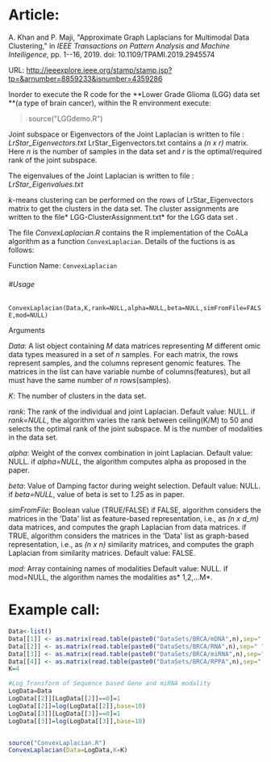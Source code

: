 # Article:
A. Khan and P. Maji, "Approximate Graph Laplacians for Multimodal Data Clustering," in *IEEE Transactions on Pattern Analysis and Machine Intelligence*, pp. 1--16, 2019.
doi: 10.1109/TPAMI.2019.2945574

URL: http://ieeexplore.ieee.org/stamp/stamp.jsp?tp=&arnumber=8859233&isnumber=4359286


Inorder to execute the R code for the **Lower Grade Glioma (LGG) data set **(a type of brain cancer),  within the R environment execute:
>source("LGGdemo.R")



Joint subspace or Eigenvectors of the Joint Laplacian  is written to file : *LrStar_Eigenvectors.txt*
LrStar_Eigenvectors.txt contains a *(n x r)* matrix.
Here *n* is the number of samples in the data set and *r* is the optimal/required rank of the joint subspace.

The eigenvalues of the Joint Laplacian is written to file : *LrStar_Eigenvalues.txt*

*k*-means clustering can be performed on the rows of LrStar_Eigenvectors matrix to get the clusters in the data set. The cluster assignments are written to the file* LGG-ClusterAssignment.txt* for the LGG data set	.

The file *ConvexLaplacian.R* contains the R implementation of the CoALa algorithm as a function `ConvexLaplacian`. 
Details of the fuctions is as follows:

Function Name: `ConvexLaplacian`

###### #Usage 
`ConvexLaplacian(Data,K,rank=NULL,alpha=NULL,beta=NULL,simFromFile=FALSE,mod=NULL)`


Arguments

*Data*:  A list object containing *M* data matrices representing *M* different omic data types measured in a set of *n* samples. 
For each matrix, the rows represent samples, and the columns represent genomic features.
The matrices in the list can have variable numbe of columns(features), but all must have the same number of *n* rows(samples).

*K*: The number of clusters in the data set.

*rank*: The rank of the individual and joint Laplacian. 
Default value: NULL.
if *rank=NULL*, the algorithm varies the rank between ceiling(K/M) to 50 and selects the optimal rank of the joint subspace.
M is the number of modalities in the data set.

*alpha*: Weight of the convex combination in joint Laplacian.
Default value: NULL.
if *alpha=NULL*, the algorithm computes alpha as proposed in the paper.

*beta*: Value of Damping factor during weight selection.
Default value: NULL.
if *beta=NULL*, value of beta is set to *1.25* as in paper.

*simFromFile*: Boolean value (TRUE/FALSE)
if FALSE, algorithm considers the matrices in the 'Data' list as feature-based representation, i.e., as *(n x d_m)* data matrices,
and computes the graph Laplacian from data matrices.
if TRUE, algorithm considers the matrices in the 'Data' list as graph-based representation, i.e., as *(n x n)* similarity matrices,
and computes the graph Laplacian from similarity matrices.
Default value: FALSE.

*mod*: Array containing names of modalities
Default value: NULL.
if mod=NULL, the algorithm names the modalities as* 1,2,...M*.




# Example call:

```r
Data<-list()
Data[[1]] <- as.matrix(read.table(paste0("DataSets/BRCA/mDNA",n),sep=" ",header=TRUE,row.names=1))
Data[[2]] <- as.matrix(read.table(paste0("DataSets/BRCA/RNA",n),sep=" ",header=TRUE,row.names=1))
Data[[3]] <- as.matrix(read.table(paste0("DataSets/BRCA/miRNA",n),sep=" ",header=TRUE,row.names=1))
Data[[4]] <- as.matrix(read.table(paste0("DataSets/BRCA/RPPA",n),sep=" ",header=TRUE,row.names=1))
K=4

#Log Transform of Sequence based Gene and miRNA modality
LogData=Data
LogData[[2]][LogData[[2]]==0]=1
LogData[[2]]=log(LogData[[2]],base=10)
LogData[[3]][LogData[[3]]==0]=1
LogData[[3]]=log(LogData[[3]],base=10)


source("ConvexLaplacian.R")
ConvexLaplacian(Data=LogData,K=K)
```

